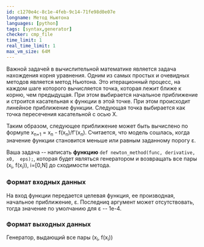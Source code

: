 ```yaml
---
id: c1270e4c-8c1e-4feb-9c14-71fe98d0e07e
longname: Метод Ньютона
languages: [python]
tags: [syntax,generator]
checker: cmp_file
time_limit: 1
real_time_limit: 1
max_vm_size: 64M
---
```



Важной задачей в вычислительной математике является задача нахождения корня уравнения. Одним из самых простых и очевидных методов является метод Ньютона. Это итерационный процесс, на каждом шаге которого вычисляется точка, которая лежит ближе к корню, чем предыдущая. При этом выбирается начальное приближение и строится касательная к функции в этой точке. При этом происходит линейное приближение функции. Следующая точка выбирается как точка пересечения касательной с осью X. 

Таким образом, следующее приближение может быть вычислено по формуле x<sub>n+1</sub> = x<sub>n</sub> - f(x<sub>n</sub>)/f'(x<sub>n</sub>). Считается, что модель сошлась, когда значение функции становится меньше или равным заданному порогу &epsilon;.

Ваша задача -- написать **функцию** `def newton_method(func, derivative, x0,  eps);`, которая будет являться генератором и возвращать все пары (x<sub>i</sub>, f(x<sub>i</sub>)), i=[0,N] до сходимости метода.

### Формат входных данных

На вход функции передается целевая функция, ее производная, начальное приближение, &epsilon;. Последниq аргумент может отсутствовать, тогда значение по умолчанию для &epsilon; -- 1e-4.

### Формат выходных данных

Генератор, выдающий все пары (x<sub>i</sub>, f(x<sub>i</sub>))


